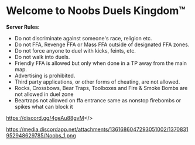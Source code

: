 # Welcome to Noobs Duels Kingdom™


**Server Rules:**
* Do not discriminate against someone's race, religion etc.
* Do not FFA, Revenge FFA or Mass FFA outside of designated FFA zones.
* Do not force anyone to duel with kicks, feints, etc.
* Do not walk into duels.
* Friendly FFA is allowed but only when done in a TP away from the main map.
* Advertising is prohibited.
* Third party applications, or other forms of cheating, are not allowed.
* Rocks, Crossbows, Bear Traps, Toolboxes and Fire & Smoke Bombs are not allowed in duel zone
* Beartraps not allowed on ffa entrance same as nonstop firebombs or spikes what can block it

<a id="Noobs Duels Kingdom Discord Server">https://discord.gg/4geAu88gvM</>

https://media.discordapp.net/attachments/1361686047293051002/1370831952948629785/Noobs_1.png
